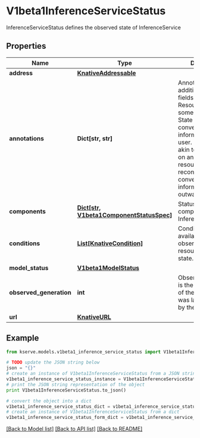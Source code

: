 # V1beta1InferenceServiceStatus

InferenceServiceStatus defines the observed state of InferenceService

## Properties

Name | Type | Description | Notes
------------ | ------------- | ------------- | -------------
**address** | [**KnativeAddressable**](KnativeAddressable.md) |  | [optional] 
**annotations** | **Dict[str, str]** | Annotations is additional Status fields for the Resource to save some additional State as well as convey more information to the user. This is roughly akin to Annotations on any k8s resource, just the reconciler conveying richer information outwards. | [optional] 
**components** | [**Dict[str, V1beta1ComponentStatusSpec]**](V1beta1ComponentStatusSpec.md) | Statuses for the components of the InferenceService | [optional] 
**conditions** | [**List[KnativeCondition]**](KnativeCondition.md) | Conditions the latest available observations of a resource&#39;s current state. | [optional] 
**model_status** | [**V1beta1ModelStatus**](V1beta1ModelStatus.md) |  | [optional] 
**observed_generation** | **int** | ObservedGeneration is the &#39;Generation&#39; of the Service that was last processed by the controller. | [optional] 
**url** | [**KnativeURL**](KnativeURL.md) |  | [optional] 

## Example

```python
from kserve.models.v1beta1_inference_service_status import V1beta1InferenceServiceStatus

# TODO update the JSON string below
json = "{}"
# create an instance of V1beta1InferenceServiceStatus from a JSON string
v1beta1_inference_service_status_instance = V1beta1InferenceServiceStatus.from_json(json)
# print the JSON string representation of the object
print V1beta1InferenceServiceStatus.to_json()

# convert the object into a dict
v1beta1_inference_service_status_dict = v1beta1_inference_service_status_instance.to_dict()
# create an instance of V1beta1InferenceServiceStatus from a dict
v1beta1_inference_service_status_form_dict = v1beta1_inference_service_status.from_dict(v1beta1_inference_service_status_dict)
```
[[Back to Model list]](../README.md#documentation-for-models) [[Back to API list]](../README.md#documentation-for-api-endpoints) [[Back to README]](../README.md)


